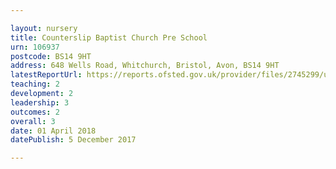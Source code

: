 ```yaml
---

layout: nursery
title: Counterslip Baptist Church Pre School
urn: 106937
postcode: BS14 9HT
address: 648 Wells Road, Whitchurch, Bristol, Avon, BS14 9HT
latestReportUrl: https://reports.ofsted.gov.uk/provider/files/2745299/urn/106937.pdf
teaching: 2
development: 2
leadership: 3
outcomes: 2
overall: 3
date: 01 April 2018 
datePublish: 5 December 2017

---
```

